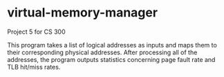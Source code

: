 # virtual-memory-manager

Project 5 for CS 300

This program takes a list of logical addresses as inputs and maps them to their corresponding physical addresses.
After processing all of the addresses, the program outputs statistics concerning page fault rate and TLB hit/miss rates.
